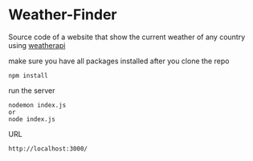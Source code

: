 # Weather-Finder
Source code of a website that show the current weather of any country using [weatherapi](https://www.weatherapi.com/docs/)

make sure you have all packages installed after you clone the repo
```
npm install
```

run the server 
```
nodemon index.js
or
node index.js
```
URL
```
http://localhost:3000/
```


